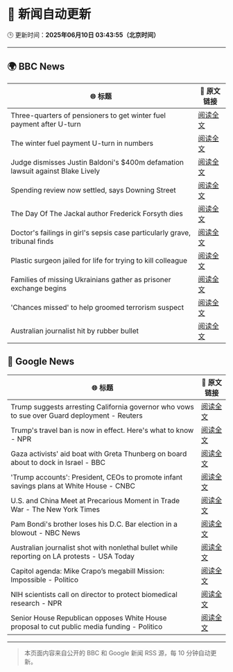 # 🧠 新闻自动更新

🕒 更新时间：**2025年06月10日 03:43:55（北京时间）**

---

## 🌍 BBC News

| 🌐 标题 | 🔗 原文链接 |
|--------|-------------|
| Three-quarters of pensioners to get winter fuel payment after U-turn | [阅读全文](https://www.bbc.com/news/articles/cn4gnk7g228o) |
| The winter fuel payment U-turn in numbers | [阅读全文](https://www.bbc.com/news/articles/c79eg2x5qnno) |
| Judge dismisses Justin Baldoni's $400m defamation lawsuit against Blake Lively | [阅读全文](https://www.bbc.com/news/articles/cp3n0d115n0o) |
| Spending review now settled, says Downing Street | [阅读全文](https://www.bbc.com/news/articles/c1de1dngq77o) |
| The Day Of The Jackal author Frederick Forsyth dies | [阅读全文](https://www.bbc.com/news/articles/czj4ljxv17xo) |
| Doctor's failings in girl's sepsis case particularly grave, tribunal finds | [阅读全文](https://www.bbc.com/news/articles/cn9jnwvgenjo) |
| Plastic surgeon jailed for life for trying to kill colleague | [阅读全文](https://www.bbc.com/news/articles/c8re2x4856yo) |
| Families of missing Ukrainians gather as prisoner exchange begins | [阅读全文](https://www.bbc.com/news/articles/c20q4wgx5xxo) |
| 'Chances missed' to help groomed terrorism suspect | [阅读全文](https://www.bbc.com/news/articles/cpd473wpw82o) |
| Australian journalist hit by rubber bullet | [阅读全文](https://www.bbc.com/news/videos/c98p008kxn1o) |

## 📰 Google News

| 🌐 标题 | 🔗 原文链接 |
|--------|-------------|
| Trump suggests arresting California governor who vows to sue over Guard deployment - Reuters | [阅读全文](https://news.google.com/rss/articles/CBMirgFBVV95cUxOTC1uZWo4UnltcUtPbk9TYTN2V1lvMlFmbWdqNzNCZDJQbkdwb2pnX2FPNWFYY09TZ1RVMnFuMk0xOEVKSWUtQjQ0TkRnZ3R4cVNUcnlUS2l5NTVMVG80azFfQUthbGFkblE4MzFFN190Z3FjSzZ2RTktNjRySy1RMngtVXVyMGNMOFJEQU1TXzZzaTA1dlA0cXhaRVlteEMzNEI1dkJZWnM4eVhCSVE?oc=5) |
| Trump's travel ban is now in effect. Here's what to know - NPR | [阅读全文](https://news.google.com/rss/articles/CBMimwFBVV95cUxONURoQ2dCMjg5bFIxQ19hQ3dqOFRBYUdBTWFENkxxdkNuWXpqckx5WVRPZU9qUUtEVC1wV2JTd21RTVZaNFVJZEplbWgtSE1kbTdSX2U2TEkxXzQ5THJJU1V6ZVpxZk1waDlfbk1fcEdyZEdJWkl5cDYzbWM5b1NrQXJxdFlmdFM4VndqRUhaMDZBMHRnWnp4bzNCaw?oc=5) |
| Gaza activists' aid boat with Greta Thunberg on board about to dock in Israel - BBC | [阅读全文](https://news.google.com/rss/articles/CBMiVEFVX3lxTFBRM2NoRXEwTWp4b2tYdWRCZEVQQnBrcEhaZk9RdGlZZUNJYjk0WkZ5Q3RDQ0RPZDB6ZFFYZGFqUHpjYkt4WU5zandGZFVvUlZfY2QtUg?oc=5) |
| 'Trump accounts': President, CEOs to promote infant savings plans at White House - CNBC | [阅读全文](https://news.google.com/rss/articles/CBMic0FVX3lxTE1YcU5JeGVaQ3loTXBnUm9lZjYwVVQxaGt4Zm1BX3cwMFZCOGl1UjFRbnowaVNMVGRNR0cwUW5TQWM4elVXc0lGY3lzZFdNa1ZFektWLW56QjZ1amE0R21OSTJCVGFJUUVzMlFWam5GTWVla2PSAXhBVV95cUxNYVNnX2Q5RUxLeXc0MGliWE5ZWXhlNmVqRHVTNVp2aGZMdlRzM0VfWnFuRVdHeEhOblFfUlRHcHQ5aVBkeEhGT0h6R2VVTG9JVGV3Qm01Nl9tanExUnE2dmV6US16UjFYNTZOVjhkMUNYUVFDV281dE4?oc=5) |
| U.S. and China Meet at Precarious Moment in Trade War - The New York Times | [阅读全文](https://news.google.com/rss/articles/CBMihgFBVV95cUxPbm1BMTVjOVpqd1pGSmphTVgxdzJzbUNNTHB3T0gzNldMQVN1eXp6UXRxMzZNM1lzdVJLaDhYMjlkeFZOaS1nTVAwTGU3cGVXSWtxQ3VuTWc4QlpjckdwNlQ1WlBhZFc2UF9xb0lORkJ4XzJYTGZhcXJmaVZ3UlRsN2l5OEgyQQ?oc=5) |
| Pam Bondi's brother loses his D.C. Bar election in a blowout - NBC News | [阅读全文](https://news.google.com/rss/articles/CBMiqAFBVV95cUxNY3A2NUVjUHBUVGhQb05SdF9SZ1B3ZEpycmNpLUh4aE5aZ3ZaTHJidnUzN2hPVlJoY2J2Q1BoekktaUpjTGpvUEZXaDdrd29Bck9BM09ZSnUtWGlCcG1kZUxSWVZZM2N2MmF0ODFYbjIzWC1YT045b1pSVEladlUtLVFpOEtoMnZzWW0zNEtiWnZ2VjBKa2IwaWljV2MtVS1TbV96MEJrNVI?oc=5) |
| Australian journalist shot with nonlethal bullet while reporting on LA protests - USA Today | [阅读全文](https://news.google.com/rss/articles/CBMiuwFBVV95cUxPd0xqOTc3RVpNSlpZbXBkVFFsLUMxb242RnpDSVNkWFhDOUZxSmlURUlILXpUUGw5YzZLa1JrTzJEbjVab1BxUllYYnc0LVhpN1I2REh6VTBQdFBpbmpVS0ptcW5MWldUVVcxeVJiNmZyOVpIUmJQLWEzU0xMaHZjQmtzeWZyM0Z2T0NheE1vUS1FUHpjdkJPZzYtUnd2VGpNWm02LXUzM253a05WLUVkN08xbzJhMEJRa3RB?oc=5) |
| Capitol agenda: Mike Crapo’s megabill Mission: Impossible - Politico | [阅读全文](https://news.google.com/rss/articles/CBMijgFBVV95cUxOZHFsM0N0ZkM3X2VvLXlBbFNjck9iYkRiRW1vX2lvM1ljYXozYnlPZHBkamluSDkyNVZNNVM1WjNNZFdRcS1wYkp0aURtaUlmenhhQUlpVlNYMVhPY0FRd0N0RDBCLVhYbUx6UUpoQlV4WjZpUDVnWDdWV1F1NHpuR29hanRNYUpyZF91bnlB?oc=5) |
| NIH scientists call on director to protect biomedical research - NPR | [阅读全文](https://news.google.com/rss/articles/CBMiswFBVV95cUxPWHhodENTUndwYnlBWGxrWnhNTDJDbGs3ekdmdWN1T1pVU2JCclpjb1hOTVZlRzNRSElXUGxaVEwtYjlERlRFWTBRQXBIQTE1dnBNOTU1cXFOY0J5RXhHNndYeTUtMHZHb0JDZzBxeVByZnFwdl9raE5GdDJjNGtIN0kyZkMtblhsY0U1TnAxWXI1eFQxQ2NrYWZ5QVVsTmFLcjdWMHNGSjZFV2lManJ4TDZEaw?oc=5) |
| Senior House Republican opposes White House proposal to cut public media funding - Politico | [阅读全文](https://news.google.com/rss/articles/CBMirwFBVV95cUxOc1FGT1B3NExMMzRPSzJpeEpoZlBjZDF0aXFnMjFzdUo3aEUyQ21jTXdHRXRhYnoxN2ZUMkxfMEc3a1gwNGpyOEVVd3dDa3BkR1lJamo5V3IyUlpiSk5BYVBURkkweTJ6TkwycFNQd0dtVmJIdnZMR3p4N0psRGhrQkJ4MVd0eHVZbEkxaVlVdVdfZUJEWHJlY2lRVTVQVFZrandKUl9ZUWowQVBkS3Fv?oc=5) |

---
> 本页面内容来自公开的 BBC 和 Google 新闻 RSS 源，每 10 分钟自动更新。